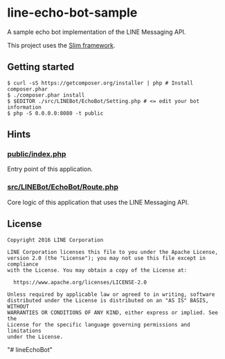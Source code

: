 line-echo-bot-sample
==

A sample echo bot implementation of the LINE Messaging API.

This project uses the [Slim framework](http://www.slimframework.com/).

Getting started
--

```
$ curl -sS https://getcomposer.org/installer | php # Install composer.phar
$ ./composer.phar install
$ $EDITOR ./src/LINEBot/EchoBot/Setting.php # <= edit your bot information
$ php -S 0.0.0.0:8080 -t public
```

Hints
--

### [public/index.php](./public/index.php)

Entry point of this application.

### [src/LINEBot/EchoBot/Route.php](./src/LINEBot/EchoBot/Route.php)

Core logic of this application that uses the LINE Messaging API.

License
--

```
Copyright 2016 LINE Corporation

LINE Corporation licenses this file to you under the Apache License,
version 2.0 (the "License"); you may not use this file except in compliance
with the License. You may obtain a copy of the License at:

  https://www.apache.org/licenses/LICENSE-2.0

Unless required by applicable law or agreed to in writing, software
distributed under the License is distributed on an "AS IS" BASIS, WITHOUT
WARRANTIES OR CONDITIONS OF ANY KIND, either express or implied. See the
License for the specific language governing permissions and limitations
under the License.
```
"# lineEchoBot" 

